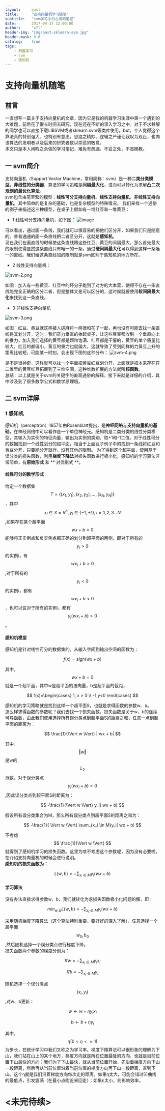 ```yaml
---
layout:     post
title:      "支持向量机学习随笔"
subtitle:   "svm学习中的心得和笔记"
date:       2017-04-17 12:00:00
author:     "zfl"
header-img: "img/post-sklearn-svm.jpg"
header-mask: 0.6
catalog:    true
tags:
    - 机器学习
    - svm
    - 感知机
---
```


# 支持向量机随笔
## 前言  
一直想写一篇关于支持向量机的文章，因为它是我的机器学习生涯中第一个遇到的大难题，前后花了很长时间去研究，现在还在不断的深入学习之中，对于不求甚解的同学也可以直接下载LIBSVM或者sklearn.svm等类库使用，but，个人觉得这个算法真的特别强大、也特别有意思，思路之精妙、逻辑之严谨让我叹为观止，也向该算法的发明者以及后来的研究者致以崇高的敬意。  
本文只是本人闲暇之余做的学习笔记，难免有疏漏、不妥之处，不吝赐教。
## 一 svm简介
支持向量机（Support Vector Machine，常用简称：svm）是一种**二类分类模型**，**非线性的分类器**，算法的学习策略是**间隔最大化**，进而可以转化为求解**凸二次规划的最优化算法**。  
svm包含由简至繁的模型：**线性可分支持向量机**、**线性支持向量机**、**非线性支持向量机**，其中简单的是复杂的基础，也是复杂模型的特殊情况。
我们来找一个通俗的例子来描述这三种模型，在桌子上假如有一堆红豆和一堆黄豆：
- 1 线性可分支持向量机，如下图：
![image](http://upload-images.jianshu.io/upload_images/730879-8ac6ee89c5c75a00.png?imageMogr2/auto-orient/strip%7CimageView2/2/w/1240)   

可以看出，通过画一条线，我们就可以很容易的把他们区分开，如果我们只是随意的、普普通通的画一条直线把二者区分开，这就是**感知机**。  
现在我们在画直线的时候使这条直线跟这些红豆、黄豆的间隔最大，那么首先最大的限制使得显然这条直线只有唯一的一条，通过**硬间隔最大化**可以得到这样一条唯一的直线。我们给这条直线加的限制就是svm区别于感知机的地方所在。  

- 2 线性支持向量机：

![svm-2.png](http://upload-images.jianshu.io/upload_images/730879-c494c19cad80522f.png?imageMogr2/auto-orient/strip%7CimageView2/2/w/1240)

如图：加入有一些黄豆、红豆中的坏分子跑到了对方的大本营，使得不存在一条直线能完全正确的区分二者，但是整体又是可以区分的，这时候就要使用**软间隔最大化**来找到这一条直线。
- 3 非线性支持向量机  

![svm-3.png](http://upload-images.jianshu.io/upload_images/730879-c87aab4e598e6ec3.png?imageMogr2/auto-orient/strip%7CimageView2/2/w/1240)  

如图：红豆、黄豆就这样被人搓麻将一样搅和在了一起，再也没有可能去找一条直线将其划分开，这时，我们奋力垂直的抬起桌子，让这些豆豆都收到一个垂直向上的推力，加入我们选择的黄豆都是颗粒饱满、红豆都是干瘪的，黄豆的单个质量比较大，红豆的都偏小，黄豆的重力也就偏大，这就导致了受到同样的力黄豆上升的距离比较短，可能某一时刻，会出现下图的这种分布：
![svm-4.png](http://upload-images.jianshu.io/upload_images/730879-259697e14db6401f.png?imageMogr2/auto-orient/strip%7CimageView2/2/w/1240)  

是不是很神奇，这样就可以找一个平面把黄豆红豆划分开，上面就是把本来存在在二维里的黄豆红豆拓展到了三维空间，这种维数扩展的方法就叫**核函数**。  
总结：以上就是关于svm的关键字的直观通俗的解释，接下来就是详细的介绍，其中涉及到了很多数学公式和数学原理哦。
## 二 svm详解
### 1 感知机
感知机（perceptron）1957年由Rosenblatt提出，是**神经网络**与**支持向量机**的**基础**，在神经网络中可以看作是一个单位神经元。感知机是二类分类的线性分类模型，其输入为实例的特征向量，输出为实例的类别，取+1和-1二值。对于线性可分的数据找到一个线性划分的超平面，相当于上面豆子例子中的找到一条线将红豆和黄豆分开，只要能分开就行，没有其他的限制。
为了得到这个超平面，使用基于误分类的损失函数，利用**梯度下降法**对损失函数进行极小化，感知机的学习算法非常简单，有**原始形式** 和 ** 对偶形式 **。  
#### 线性可分的数学形式  
给定一个数据集$$ T = \{(x_1,y_1),(x_2,y_2),...,(x_N,y_N)\} $$，其中$$x_i\in X = R^n, y_i \in \{-1,+1\} , i = 1,2,3...N $$,如果存在某个超平面$$ wx + b = 0 $$能够将正实例点和负实例点都正确的划分到超平面的两侧，即对于所有的$$ y_i > 0 $$的实例i，有$$ wx_i + b > 0 $$,对于所有的 $$ y_i < 0 $$的实例i，都有$$ wx_i +b < 0 $$，也可以说对于所有的实例i，都有$$ y_i(wx_i+b) > 0 $$。  
#### 感知机模型  
感知机是针对线性可分的数据集的，从输入空间到输出空间的函数为：  

$$
    f(x) = sign(wx + b)
$$  

其中，$$ wx + b = 0 $$就是一个超平面，其中w是超平面的法向量，b是超平面的截距，  

$$
f(x)=\begin{cases} 1, x > 0 \\ -1,y<0  \end{cases}
$$  

感知机的学习策略就是找到这样一个超平面S，也就是求得函数的参数w、b。  
怎么样求得函数的参数呢？我们去找一个损失函数，损失函数是关于w、b的连续可导函数，由此我们使用选择所有误分类点到超平面S的距离之和，任意一点到超平面的距离为：  

$$
    \frac{1}{\Vert w \Vert} | wx + b|
$$  

其中，$$  \Vert w  \Vert $$是w的 $$ L_2 $$范数。对于误分类点$$ y_i(wx_i+b) < 0 $$,因此误分类点到超平面S的距离为：  

$$
-\frac{1}{\Vert w \Vert} y_i( wx + b)
$$  

假设所有误分类集合为M，那么所有误分类点到超平面S的距离之和为：  

$$
    -\frac{1}{ \Vert w \Vert} \sum_{x_i \in M}y_i( wx + b)
$$  

不考虑$$ \frac{1}{\Vert w \Vert} $$就得到了感知机学习的损失函数。这里为啥不考虑这个参数呢，因为没有必要啦，在介绍支持向量机的时候会进行说明。   
**感知机的损失函数为：**  

$$
    L(w,b) = - \sum_{x_i \in M}y_i( wx + b)
$$  

#### 学习算法
没有办法直接求得参数w、b，我们就转化为求损失函数极小化问题的解，即：  

$$
    min_{w,b}L(w,b) = - \sum_{x_i \in M}y_i( wx + b)
$$  

采用随机梯度下降算法（这个算法特别重要，要好好的深入了解），任意选择一个超平面$$ w_0,b_0$$,然后随机选择一个误分类点进行梯度下降。  
损失函数两个参数的梯度分别为：  

$$
    \nabla w = - \sum_{x_i \in M} y_i x_i  
$$  
  

$$
    \nabla b = -\sum _{x_i \in M} y_i
$$  

随机选择一个误分类点$$ (x_i,y_i) $$,对w、b更新：  

$$
    w \leftarrow w + \eta y_i x_i
$$  


$$
    b \leftarrow b + \eta y_i
$$   

其中，$$ \eta (0 < \eta <= 1) $$为步长，在统计学习中我们又称之为学习率。梯度下降算法可以很形象的理解为下山，我们站在山上的某个地方，梯度方向就是所在位置最陡的方向，也就是目前位置下山最快的方向；我们为了下山最快，就从当前位置开始，先沿着梯度方向下山一段距离，然后再从当前位置沿着当前位置的梯度方向再下山一段距离，直到下山。这个η就是我们沿着梯度方向每次走的距离。如果η太大，可能会错过凹曲线的最低点，引发震荡（在最小点附近来回走）；如果η太小，则影响效率。
# <未完待续>